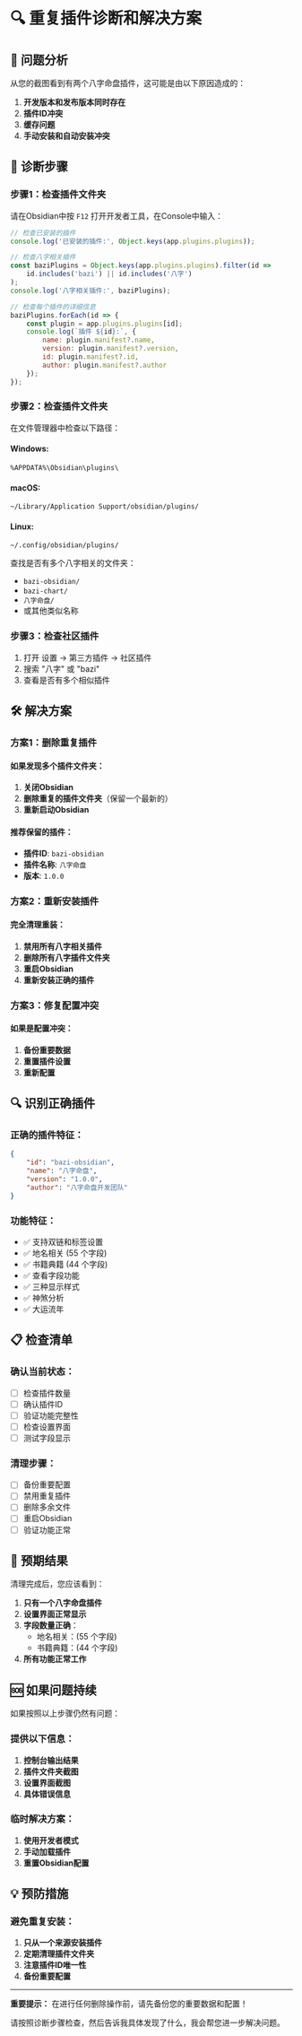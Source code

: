 # 🔍 重复插件诊断和解决方案

## 🎯 **问题分析**

从您的截图看到有两个八字命盘插件，这可能是由以下原因造成的：

1. **开发版本和发布版本同时存在**
2. **插件ID冲突**
3. **缓存问题**
4. **手动安装和自动安装冲突**

## 🔧 **诊断步骤**

### **步骤1：检查插件文件夹**

请在Obsidian中按 `F12` 打开开发者工具，在Console中输入：

```javascript
// 检查已安装的插件
console.log('已安装的插件:', Object.keys(app.plugins.plugins));

// 检查八字相关插件
const baziPlugins = Object.keys(app.plugins.plugins).filter(id => 
    id.includes('bazi') || id.includes('八字')
);
console.log('八字相关插件:', baziPlugins);

// 检查每个插件的详细信息
baziPlugins.forEach(id => {
    const plugin = app.plugins.plugins[id];
    console.log(`插件 ${id}:`, {
        name: plugin.manifest?.name,
        version: plugin.manifest?.version,
        id: plugin.manifest?.id,
        author: plugin.manifest?.author
    });
});
```

### **步骤2：检查插件文件夹**

在文件管理器中检查以下路径：

#### **Windows:**
```
%APPDATA%\Obsidian\plugins\
```

#### **macOS:**
```
~/Library/Application Support/obsidian/plugins/
```

#### **Linux:**
```
~/.config/obsidian/plugins/
```

查找是否有多个八字相关的文件夹：
- `bazi-obsidian/`
- `bazi-chart/`
- `八字命盘/`
- 或其他类似名称

### **步骤3：检查社区插件**

1. 打开 设置 → 第三方插件 → 社区插件
2. 搜索 "八字" 或 "bazi"
3. 查看是否有多个相似插件

## 🛠️ **解决方案**

### **方案1：删除重复插件**

#### **如果发现多个插件文件夹：**

1. **关闭Obsidian**
2. **删除重复的插件文件夹**（保留一个最新的）
3. **重新启动Obsidian**

#### **推荐保留的插件：**
- **插件ID**: `bazi-obsidian`
- **插件名称**: `八字命盘`
- **版本**: `1.0.0`

### **方案2：重新安装插件**

#### **完全清理重装：**

1. **禁用所有八字相关插件**
2. **删除所有八字插件文件夹**
3. **重启Obsidian**
4. **重新安装正确的插件**

### **方案3：修复配置冲突**

#### **如果是配置冲突：**

1. **备份重要数据**
2. **重置插件设置**
3. **重新配置**

## 🔍 **识别正确插件**

### **正确的插件特征：**

```json
{
    "id": "bazi-obsidian",
    "name": "八字命盘",
    "version": "1.0.0",
    "author": "八字命盘开发团队"
}
```

### **功能特征：**
- ✅ 支持双链和标签设置
- ✅ 地名相关 (55 个字段)
- ✅ 书籍典籍 (44 个字段)
- ✅ 查看字段功能
- ✅ 三种显示样式
- ✅ 神煞分析
- ✅ 大运流年

## 📋 **检查清单**

### **确认当前状态：**

- [ ] 检查插件数量
- [ ] 确认插件ID
- [ ] 验证功能完整性
- [ ] 检查设置界面
- [ ] 测试字段显示

### **清理步骤：**

- [ ] 备份重要配置
- [ ] 禁用重复插件
- [ ] 删除多余文件
- [ ] 重启Obsidian
- [ ] 验证功能正常

## 🎯 **预期结果**

清理完成后，您应该看到：

1. **只有一个八字命盘插件**
2. **设置界面正常显示**
3. **字段数量正确**：
   - 地名相关：(55 个字段)
   - 书籍典籍：(44 个字段)
4. **所有功能正常工作**

## 🆘 **如果问题持续**

如果按照以上步骤仍然有问题：

### **提供以下信息：**

1. **控制台输出结果**
2. **插件文件夹截图**
3. **设置界面截图**
4. **具体错误信息**

### **临时解决方案：**

1. **使用开发者模式**
2. **手动加载插件**
3. **重置Obsidian配置**

## 💡 **预防措施**

### **避免重复安装：**

1. **只从一个来源安装插件**
2. **定期清理插件文件夹**
3. **注意插件ID唯一性**
4. **备份重要配置**

---

**重要提示：** 在进行任何删除操作前，请先备份您的重要数据和配置！

请按照诊断步骤检查，然后告诉我具体发现了什么，我会帮您进一步解决问题。
